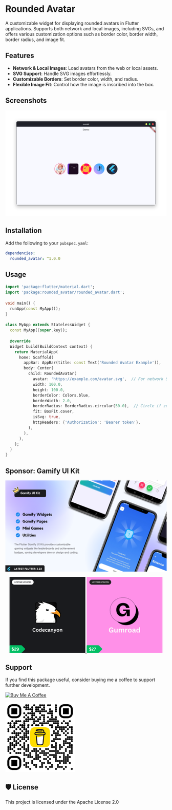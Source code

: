 # Rounded Avatar

A customizable widget for displaying rounded avatars in Flutter applications. Supports both network and local images, including SVGs, and offers various customization options such as border color, border width, border radius, and image fit.

## Features

- **Network & Local Images**: Load avatars from the web or local assets.
- **SVG Support**: Handle SVG images effortlessly.
- **Customizable Borders**: Set border color, width, and radius.
- **Flexible Image Fit**: Control how the image is inscribed into the box.

## Screenshots

<img src="https://raw.githubusercontent.com/joukhar/flutter_packages/main/packages/rounded_avatar/screenshots/preview.png" alt="project-preview" title="project-preview">

## Installation

Add the following to your `pubspec.yaml`:
```yaml
dependencies:
  rounded_avatar: ^1.0.0
```

## Usage

```dart
import 'package:flutter/material.dart';
import 'package:rounded_avatar/rounded_avatar.dart';

void main() {
  runApp(const MyApp());
}

class MyApp extends StatelessWidget {
  const MyApp({super.key});

  @override
  Widget build(BuildContext context) {
    return MaterialApp(
      home: Scaffold(
        appBar: AppBar(title: const Text('Rounded Avatar Example')),
        body: Center(
          child: RoundedAvatar(
            avatar: 'https://example.com/avatar.svg',  // For network SVG
            width: 100.0,
            height: 100.0,
            borderColor: Colors.blue,
            borderWidth: 2.0,
            borderRadius: BorderRadius.circular(50.0),  // Circle if zero, otherwise rectangle
            fit: BoxFit.cover,
            isSvg: true,
            httpHeaders: {'Authorization': 'Bearer token'},
          ),
        ),
      ),
    );
  }
}
```

## Sponsor: Gamify UI Kit

<a href="#" target="_blank"><img src="https://raw.githubusercontent.com/joukhar/flutter_packages/main/assets/sponsor/gamify-ui-kit.png" alt="Gamify UI Kit" ></a>

<div style="text-align: center;">
    <a href="https://codecanyon.net/item/gamify-ui-kit-flutter-ui-kit/52802872" target="_blank" >
        <img src="https://raw.githubusercontent.com/joukhar/flutter_packages/main/assets/sponsor/codecanyon.png" alt="Gamify ui kit - Codecanyon" title="Gamify ui kit - Codecanyon" style="width: 47%; object-fit:contain">
    </a>
    <a href="https://joukhar.gumroad.com/l/gamify-ui-kit" target="_blank" >
        <img src="https://raw.githubusercontent.com/joukhar/flutter_packages/main/assets/sponsor/gumroad.png"  alt="Gamify ui kit - Gumroad" title="Gamify ui kit - Gumroad" style="width: 47%; object-fit:contain">
    </a>
</div>

## Support

If you find this package useful, consider buying me a coffee to support further development.

<a href="https://www.buymeacoffee.com/joukhar" target="_blank"><img src="https://cdn.buymeacoffee.com/buttons/v2/default-yellow.png" alt="Buy Me A Coffee" style="height: 60px !important;width: 217px !important;" ></a>

<a href="https://www.buymeacoffee.com/joukhar" target="_blank"><img src="https://raw.githubusercontent.com/joukhar/flutter_packages/main/assets/buymecoffee_qr.png" alt="Buy Me A Coffee" style="width: 217px !important;" ></a>

## 🛡️ License

This project is licensed under the Apache License 2.0